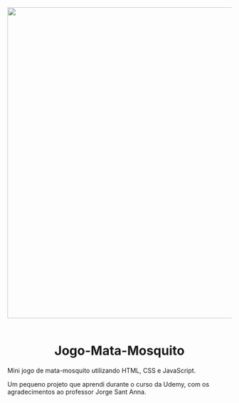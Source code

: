 <div align="center" >
    <img src="https://user-images.githubusercontent.com/104685458/194307678-e0fea856-190e-47c4-a7aa-6549e551458e.png" width="700px">
  </div>
  <br>


<div align="center" >
   <h1>Jogo-Mata-Mosquito</h1> 
  </div>
Mini jogo de mata-mosquito utilizando HTML, CSS e JavaScript.

Um pequeno projeto que aprendi durante o curso da Udemy, com os agradecimentos ao professor Jorge Sant Anna.
